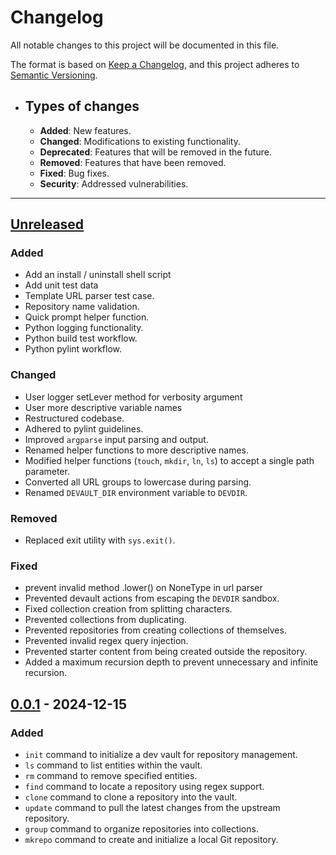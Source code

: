 # Changelog

All notable changes to this project will be documented in this file.

The format is based on [Keep a Changelog](https://keepachangelog.com/en/1.1.0/),
and this project adheres to [Semantic Versioning](https://semver.org/spec/v2.0.0.html).

- ## Types of changes

  - **Added**: New features.
  - **Changed**: Modifications to existing functionality.
  - **Deprecated**: Features that will be removed in the future.
  - **Removed**: Features that have been removed.
  - **Fixed**: Bug fixes.
  - **Security**: Addressed vulnerabilities.

---

## [Unreleased]

### Added

- Add an install / uninstall shell script
- Add unit test data
- Template URL parser test case.
- Repository name validation.
- Quick prompt helper function.
- Python logging functionality.
- Python build test workflow.
- Python pylint workflow.

### Changed

- User logger setLever method for verbosity argument 
- User more descriptive variable names
- Restructured codebase.
- Adhered to pylint guidelines.
- Improved `argparse` input parsing and output.
- Renamed helper functions to more descriptive names.
- Modified helper functions (`touch`, `mkdir`, `ln`, `ls`) to accept a single path parameter.
- Converted all URL groups to lowercase during parsing.
- Renamed `DEVAULT_DIR` environment variable to `DEVDIR`.

### Removed

- Replaced exit utility with `sys.exit()`.

### Fixed

- prevent invalid method .lower() on NoneType in url parser
- Prevented devault actions from escaping the `DEVDIR` sandbox.
- Fixed collection creation from splitting characters.
- Prevented collections from duplicating.
- Prevented repositories from creating collections of themselves.
- Prevented invalid regex query injection.
- Prevented starter content from being created outside the repository.
- Added a maximum recursion depth to prevent unnecessary and infinite recursion.

## [0.0.1] - 2024-12-15

### Added

- `init` command to initialize a dev vault for repository management.
- `ls` command to list entities within the vault.
- `rm` command to remove specified entities.
- `find` command to locate a repository using regex support.
- `clone` command to clone a repository into the vault.
- `update` command to pull the latest changes from the upstream repository.
- `group` command to organize repositories into collections.
- `mkrepo` command to create and initialize a local Git repository.

[unreleased]: https://github.com/0x15ba88ff/devault/compare/v1.1.1...HEAD
[0.0.1]: https://github.com/0x15ba88ff/devault/releases/tag/v0.0.1-alpha
